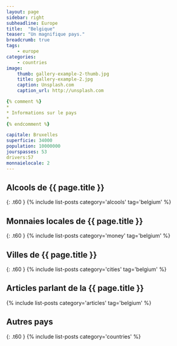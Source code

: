 ```yaml
---
layout: page
sidebar: right
subheadline: Europe
title:  "Belgique"
teaser: "Un magnifique pays."
breadcrumb: true
tags:
    - europe
categories:
    - countries
image:
    thumb: gallery-example-2-thumb.jpg
    title: gallery-example-2.jpg
    caption: Unsplash.com
    caption_url: http://unsplash.com

{% comment %}
*
* Informations sur le pays
*
{% endcomment %}

capitale: Bruxelles
superficie: 34000
population: 10000000
jourspasses: 53
drivers:57
monnaielocale: 2
---
```


## Alcools de {{ page.title }}
{: .t60 }
{% include list-posts category='alcools' tag='belgium' %}

## Monnaies locales de {{ page.title }}
{: .t60 }
{% include list-posts category='money' tag='belgium' %}

## Villes de {{ page.title }}
{: .t60 }
{% include list-posts category='cities' tag='belgium' %}

## Articles parlant de la {{ page.title }}
{% include list-posts category='articles' tag='belgium' %}

## Autres pays
{: .t60 }
{% include list-posts category='countries' %}
